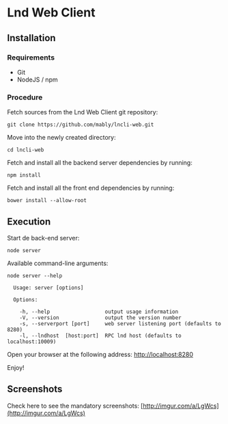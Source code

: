 # Lnd Web Client

## Installation


### Requirements

* Git
* NodeJS / npm

### Procedure

Fetch sources from the Lnd Web Client git repository:

```
git clone https://github.com/mably/lncli-web.git
```
Move into the newly created directory:

```
cd lncli-web
```

Fetch and install all the backend server dependencies by running:

```
npm install
```

Fetch and install all the front end dependencies by running:

```
bower install --allow-root
```

## Execution

Start de back-end server:

```
node server
```

Available command-line arguments:

```
node server --help

  Usage: server [options]

  Options:

    -h, --help                  output usage information
    -V, --version               output the version number
    -s, --serverport [port]     web server listening port (defaults to 8280)
    -l, --lndhost  [host:port]  RPC lnd host (defaults to localhost:10009)

```

Open your browser at the following address: [http://localhost:8280](http://localhost:8280)

Enjoy!

## Screenshots

Check here to see the mandatory screenshots: [http://imgur.com/a/LgWcs](http://imgur.com/a/LgWcs)